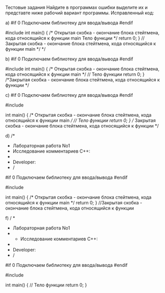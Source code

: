 Тестовые задания
Найдите в программах ошибки выделите их и представте ниже рабочий вариант программы.
Исправленный код:

a)
#if 0 
  Подключаем библиотеку для ввода/вывода 
#endif

#include <iostream>
int main() {
  /* Открытая скобка - окончание блока
  стейтмена, кода относящийся к функции main 
  Тело функции
  */
  return 0;
} // Закрытая скобка - окончание блока стейтмена, кода относящийся к функции main */ */

b)
#if 0 
  Подключаем библиотеку для ввода/вывода
#endif

#include <iostream>
int main() {
  /* Открытая скобка - окончание блока
  стейтмена, кода относящийся к функции main */
  // Тело функции
  return 0;
} /*Закрытая скобка - окончание блока стейтмена, кода относящийся к функции */

c)
#if 0
 Подключаем библиотеку для ввода/вывода
#endif

#include <iostream>

int main() {
  /* Открытая скобка - окончание блока
   стейтмена, кода относящийся к функции main */
  // Тело функции
  return 0;
} /*  Закрытая скобка - окончание блока стейтмена, кода относящийся к функции */

d)
/*
* Лабораторная работа No1
* Исследование комментариев С++:
*
* Developer:
* /

#if 0
  Подключаем библиотеку для ввода/вывода
#endif

#include <iostream>

int main() { 
  /* Открытая скобка - окончание блока
  стейтмена, кода относящийся к функции main */
  return 0;
} //Закрытая скобка - окончание блока стейтмена, кода относящийся к функции

f)
/ *
* Лабораторная работа No1
* * Исследование комментариев С++:
*
* Developer:
* /

#if 0
  Подключаем библиотеку для ввода/вывода
#endif

#include <iostream>

int main() 
{
 // Тело функции
 return 0;
} 
